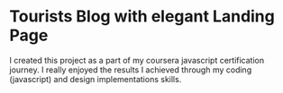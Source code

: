# Tourists Blog with elegant Landing Page
I created this project as a part of my coursera javascript certification journey. I really enjoyed the results I achieved through my coding (javascript) and design implementations skills.
